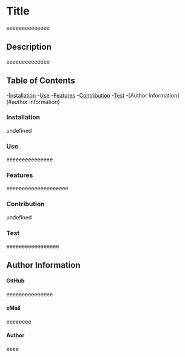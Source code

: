 # Title 
  eeeeeeeeeeeeee
  ## Description
  eeeeeeeeeeeeee

  ## Table of Contents
  -[Installation](#installation)
  -[Use](#use)
  -[Features](#features)
  -[Contribution](#contribution)
  -[Test](#test)
  -[Author Information](#author information)

  ### Installation
  undefined
  ### Use
  eeeeeeeeeeeeeee
  ### Features
  eeeeeeeeeeeeeeeeeeee
  ### Contribution
  undefined
  ### Test
  eeeeeeeeeeeeeeeee
  ## Author Information
  #### GitHub 
  eeeeeeeeeeeeeee
  #### eMail
  eeeeeeee
  #### Author
  eeee
 
